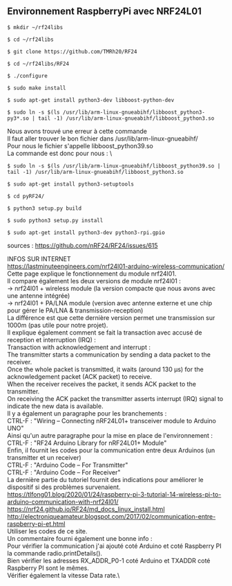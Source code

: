 ## Environnement RaspberryPi avec NRF24L01

    $ mkdir ~/rf24libs

    $ cd ~/rf24libs

    $ git clone https://github.com/TMRh20/RF24

    $ cd ~/rf24libs/RF24

    $ ./configure

    $ sudo make install

    $ sudo apt-get install python3-dev libboost-python-dev

    $ sudo ln -s $(ls /usr/lib/arm-linux-gnueabihf/libboost_python3-py3*.so | tail -1) /usr/lib/arm-linux-gnueabihf/libboost_python3.so
    
Nous avons trouvé une erreur à cette commande \
Il faut aller trouver le bon fichier dans /usr/lib/arm-linux-gnueabihf/ \
Pour nous le fichier s'appelle libboost_python39.so \
La commande est donc pour nous : \
    
    $ sudo ln -s $(ls /usr/lib/arm-linux-gnueabihf/libboost_python39.so | tail -1) /usr/lib/arm-linux-gnueabihf/libboost_python3.so

    $ sudo apt-get install python3-setuptools

    $ cd pyRF24/

    $ python3 setup.py build

    $ sudo python3 setup.py install

    $ sudo apt-get install python3-dev python3-rpi.gpio

sources : https://github.com/nRF24/RF24/issues/615









INFOS SUR INTERNET \
https://lastminuteengineers.com/nrf24l01-arduino-wireless-communication/ \
Cette page explique le fonctionnement du module nrf24l01. \
Il compare également les deux versions de module nrf24l01 : \
-> nrf24l01 + wireless module (la version compacte que nous avons avec une antenne intégrée)\
-> nrf24l01 + PA/LNA module (version avec antenne externe et une chip pour gérer le PA/LNA & transmission-reception)\
La différence est que cette dernière version permet une transmission sur 1000m (pas utile pour notre projet).\
Il explique également comment se fait la transaction avec accusé de reception et interruption (IRQ) : \
Transaction with acknowledgement and interrupt : \
The transmitter starts a communication by sending a data packet to the receiver. \
Once the whole packet is transmitted, it waits (around 130 µs) for the acknowledgement packet (ACK packet) to receive. \
When the receiver receives the packet, it sends ACK packet to the transmitter. \
On receiving the ACK packet the transmitter asserts interrupt (IRQ) signal to indicate the new data is available. \
Il y a également un paragraphe pour les branchements : \
CTRL-F : "Wiring – Connecting nRF24L01+ transceiver module to Arduino UNO" \
Ainsi qu'un autre paragraphe pour la mise en place de l'environnement : \
CTRL-F : "RF24 Arduino Library for nRF24L01+ Module" \
Enfin, il fournit les codes pour la communication entre deux Arduinos (un transmitter et un receiver) \
CTRL-F : "Arduino Code – For Transmitter" \
CTRL-F : "Arduino Code – For Receiver" \
La dernière partie du tutoriel fournit des indications pour améliorer le dispositif si des problèmes survenaient. \
https://tlfong01.blog/2020/01/24/raspberry-pi-3-tutorial-14-wireless-pi-to-arduino-communication-with-nrf24l01/ \
https://nrf24.github.io/RF24/md_docs_linux_install.html \
http://electroniqueamateur.blogspot.com/2017/02/communication-entre-raspberry-pi-et.html \
Utiliser les codes de ce site. \
Un commentaire fourni également une bonne info : \
Pour vérifier la communication j'ai ajouté coté Arduino et coté Raspberry PI la commande radio.printDetails().  \
Bien vérifier les adresses RX_ADDR_P0-1 coté Arduino et TXADDR coté Raspberry PI sont le mêmes.  \
Vérifier également la vitesse Data rate.\
